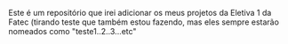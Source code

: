 Este é um repositório que irei adicionar os meus projetos da Eletiva 1 da Fatec (tirando teste que também estou fazendo, mas eles sempre estarão nomeados como "teste1..2..3...etc"
